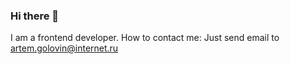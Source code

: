 ### Hi there 👋

I am a frontend developer.
How to contact me: Just send email to artem.golovin@internet.ru
